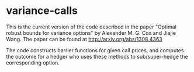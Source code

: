 # variance-calls

This is the current version of the code described in the paper "Optimal robust bounds for variance options" by Alexander M. G. Cox and Jiajie Wang. The paper can be found at http://arxiv.org/abs/1308.4363

The code constructs barrier functions for given call prices, and computes the outcome for a hedger who uses these methods to sub/super-hedge the corresponding option.
